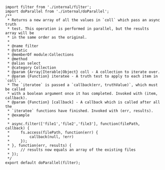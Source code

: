 

    import filter from './internal/filter';
    import doParallel from './internal/doParallel';
    /**
     * Returns a new array of all the values in `coll` which pass an async truth
     * test. This operation is performed in parallel, but the results array will be
     * in the same order as the original.
     *
     * @name filter
     * @static
     * @memberOf module:Collections
     * @method
     * @alias select
     * @category Collection
     * @param {Array|Iterable|Object} coll - A collection to iterate over.
     * @param {Function} iteratee - A truth test to apply to each item in `coll`.
     * The `iteratee` is passed a `callback(err, truthValue)`, which must be called
     * with a boolean argument once it has completed. Invoked with (item, callback).
     * @param {Function} [callback] - A callback which is called after all the
     * `iteratee` functions have finished. Invoked with (err, results).
     * @example
     *
     * async.filter(['file1','file2','file3'], function(filePath, callback) {
     *     fs.access(filePath, function(err) {
     *         callback(null, !err)
     *     });
     * }, function(err, results) {
     *     // results now equals an array of the existing files
     * });
     */
    export default doParallel(filter);